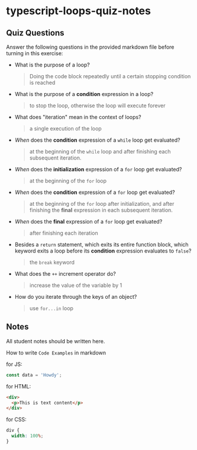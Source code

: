 # typescript-loops-quiz-notes

## Quiz Questions

Answer the following questions in the provided markdown file before turning in this exercise:

- What is the purpose of a loop?

  > Doing the code block repeatedly until a certain stopping condition is reached

- What is the purpose of a **condition** expression in a loop?

  > to stop the loop, otherwise the loop will execute forever

- What does "iteration" mean in the context of loops?

  > a single execution of the loop

- _When_ does the **condition** expression of a `while` loop get evaluated?

  > at the beginning of the `while` loop and after finishing each subsequent iteration.

- _When_ does the **initialization** expression of a `for` loop get evaluated?
  > at the beginning of the `for` loop
- _When_ does the **condition** expression of a `for` loop get evaluated?
  > at the beginning of the `for` loop after initialization, and after finishing the **final** expression in each subsequent iteration.
- _When_ does the **final** expression of a `for` loop get evaluated?

  > after finishing each iteration

- Besides a `return` statement, which exits its entire function block, which keyword exits a loop before its **condition** expression evaluates to `false`?

  > the `break` keyword

- What does the `++` increment operator do?

  > increase the value of the variable by 1

- How do you iterate through the keys of an object?
  > use `for...in` loop

## Notes

All student notes should be written here.

How to write `Code Examples` in markdown

for JS:

```javascript
const data = 'Howdy';
```

for HTML:

```html
<div>
  <p>This is text content</p>
</div>
```

for CSS:

```css
div {
  width: 100%;
}
```
